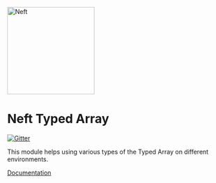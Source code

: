 <a href="http://www.neft.io"><img src="http://www.neft.io/static/images/neft-white.svg" alt="Neft" width="200"></a>

# Neft Typed Array

[![Gitter](https://img.shields.io/gitter/room/nwjs/nw.js.svg)](https://gitter.im/Neft-io/neft)

This module helps using various types of the Typed Array on different environments.

[Documentation](http://www.neft.io/docs/typed-array/index.coffee.md)
